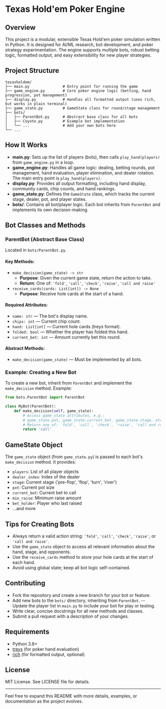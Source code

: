 # Texas Hold'em Poker Engine

## Overview
This project is a modular, extensible Texas Hold'em poker simulation written in Python. It is designed for AI/ML research, bot development, and poker strategy experimentation. The engine supports multiple bots, robust betting logic, formatted output, and easy extensibility for new player strategies.

## Project Structure

```
texasholdem/
├── main.py               # Entry point for running the game
├── game_engine.py        # Core poker engine logic (betting, hand progression, pot management)
├── display.py            # Handles all formatted output (uses rich, but works in plain terminal)
├── game_state.py         # GameState class for round/stage management
├── bots/
│   ├── ParentBot.py      # Abstract base class for all bots
│   ├── Coyote.py         # Example bot implementation
│   └── ...               # Add your own bots here
└── ...
```

## How It Works
- **main.py**: Sets up the list of players (bots), then calls `play_hand(players)` from `game_engine.py` in a loop.
- **game_engine.py**: Handles all game logic: dealing, betting rounds, pot management, hand evaluation, player elimination, and dealer rotation. The main entry point is `play_hand(players)`.
- **display.py**: Provides all output formatting, including hand display, community cards, chip counts, and hand rankings.
- **game_state.py**: Defines the `GameState` class, which tracks the current stage, dealer, pot, and player states.
- **bots/**: Contains all bot/player logic. Each bot inherits from `ParentBot` and implements its own decision-making.

## Bot Classes and Methods

### ParentBot (Abstract Base Class)
Located in `bots/ParentBot.py`.


#### Key Methods:
- `make_decision(game_state) -> str`
  - **Purpose**: Given the current game state, return the action to take.
  - **Return**: One of: `'fold'`, `'call'`, `'check'`, `'raise'`, `'call and raise'`
- `receive_cards(cards: List[int]) -> None`
  - **Purpose**: Receive hole cards at the start of a hand.

#### Required Attributes:
- `name: str` — The bot's display name.
- `chips: int` — Current chip count.
- `hand: List[int]` — Current hole cards (treys format).
- `folded: bool` — Whether the player has folded this hand.
- `current_bet: int` — Amount currently bet this round.


#### Abstract Methods:
- `make_decision(game_state)` — Must be implemented by all bots.

### Example: Creating a New Bot
To create a new bot, inherit from `ParentBot` and implement the `make_decision` method. Example:

```python
from bots.ParentBot import ParentBot

class MyBot(ParentBot):
    def make_decision(self, game_state):
        # Access game_state attributes, e.g.:
        # game_state.pot, game_state.current_bet, game_state.stage, etc.
        # Return one of: 'fold', 'call', 'check', 'raise', 'call and raise'
        return 'call'
```

## GameState Object
The `game_state` object (from `game_state.py`) is passed to each bot's `make_decision` method. It provides:
- `players`: List of all player objects
- `dealer_index`: Index of the dealer
- `stage`: Current stage ('pre-flop', 'flop', 'turn', 'river')
- `pot`: Current pot size
- `current_bet`: Current bet to call
- `min_raise`: Minimum raise amount
- `bet_holder`: Player who last raised
- ...and more

## Tips for Creating Bots
- Always return a valid action string: `'fold'`, `'call'`, `'check'`, `'raise'`, or `'call and raise'`.
- Use the `game_state` object to access all relevant information about the hand, stage, and opponents.
- Use the `receive_cards` method to store your hole cards at the start of each hand.
- Avoid using global state; keep all bot logic self-contained.

## Contributing
- Fork the repository and create a new branch for your bot or feature.
- Add new bots to the `bots/` directory, inheriting from `ParentBot`.
-- Update the player list in `main.py` to include your bot for play or testing.
- Write clear, concise docstrings for all new methods and classes.
- Submit a pull request with a description of your changes.

## Requirements
- Python 3.8+
- [treys](https://github.com/ihendley/treys) (for poker hand evaluation)
- [rich](https://github.com/Textualize/rich) (for formatted output, optional)

## License
MIT License. See LICENSE file for details.

---
Feel free to expand this README with more details, examples, or documentation as the project evolves.
